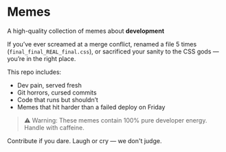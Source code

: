 # Memes

A high-quality collection of memes about **development**

If you’ve ever screamed at a merge conflict, renamed a file 5 times (`final_final_REAL_final.css`), or sacrificed your sanity to the CSS gods — you’re in the right place.

This repo includes:
- Dev pain, served fresh
- Git horrors, cursed commits
- Code that runs but shouldn’t
- Memes that hit harder than a failed deploy on Friday

> ⚠️ Warning: These memes contain 100% pure developer energy. Handle with caffeine.

Contribute if you dare. Laugh or cry — we don't judge.
